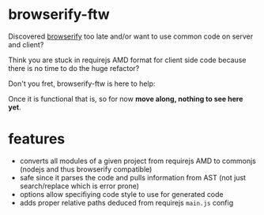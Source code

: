 # browserify-ftw

Discovered [browserify](https://github.com/substack/node-browserify) too late and/or want to use common code on server
and client?

Think you are stuck in requirejs AMD format for client side code because there is no time to do the huge refactor?

Don't you fret, browserify-ftw is here to help:

Once it is functional that is, so for now **move along, nothing to see here yet**.

# features

- converts all modules of a given project from requirejs AMD to commonjs (nodejs and thus browserify compatible)
- safe since it parses the code and pulls information from AST (not just search/replace which is error prone)
- options allow specifiying code style to use for generated code
- adds proper relative paths deduced from requirejs `main.js` config

